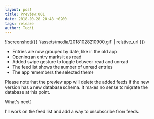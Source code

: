 ```yaml
---
layout: post
title: Preview:001
date: 2018-10-28 20:48 +0200
tags: release
author: Tughi
---
```


![screenshot]({{ '/assets/media/20181028210900.gif' | relative_url }})

- Entries are now grouped by date, like in the old app
- Opening an entry marks it as read
- Added swipe gesture to toggle between read and unread
- The feed list shows the number of unread entries
- The app remembers the selected theme

Please note that the preview app will delete the added feeds if the new version has a new database schema. It makes no sense to migrate the database at this point. 

What's next?

I'll work on the feed list and add a way to unsubscribe from feeds.
